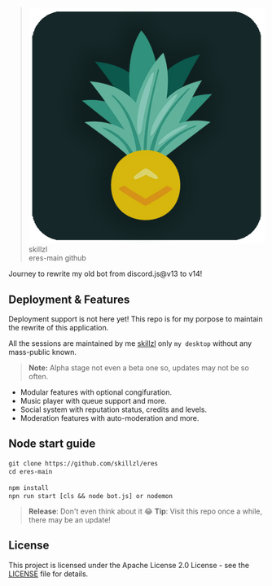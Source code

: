 
> ![20x](./assets/eres-crop.png) skillzl<br/> eres-main github

  
Journey to rewrite my old bot from discord.js@v13 to v14!

## Deployment & Features
Deployment support is not here yet! This repo is for my porpose to maintain the rewrite of this application.

All the sessions are maintained by me [skillzl](https://github.com/skillzl) only `my desktop` without any mass-public known.

> **Note:** Alpha stage not even a beta one so, updates may not be so often.

- Modular features with optional congifuration.
- Music player with queue support and more.
- Social system with reputation status, credits and levels.
- Moderation features with auto-moderation and more.
## Node start guide

```
git clone https://github.com/skillzl/eres
cd eres-main

npm install
npn run start [cls && node bot.js] or nodemon
```

> **Release**: Don't even think about it 😂
> **Tip**: Visit this repo once a while, there may be an update!
> 
## License
This project is licensed under the Apache License 2.0 License - see the [LICENSE](https://github.com/skillzl/eres/blob/main/LICENSE) file for details.

